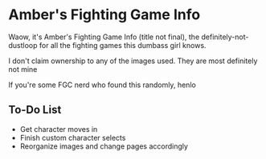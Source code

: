 <h1>Amber's Fighting Game Info</h1>
Waow, it's Amber's Fighting Game Info (title not final), the definitely-not-dustloop for all the fighting games this dumbass girl knows.

I don't claim ownership to any of the images used. They are most definitely not mine

If you're some FGC nerd who found this randomly, henlo

<h2>To-Do List</h2>
<ul>
	<li>Get character moves in</li>
	<li>Finish custom character selects</li>
	<li>Reorganize images and change pages accordingly</li>
</ul>